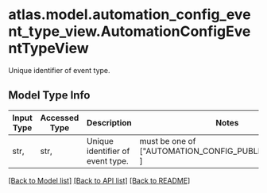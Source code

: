 # atlas.model.automation_config_event_type_view.AutomationConfigEventTypeView

Unique identifier of event type.

## Model Type Info
Input Type | Accessed Type | Description | Notes
------------ | ------------- | ------------- | -------------
str,  | str,  | Unique identifier of event type. | must be one of ["AUTOMATION_CONFIG_PUBLISHED_AUDIT", ] 

[[Back to Model list]](../../README.md#documentation-for-models) [[Back to API list]](../../README.md#documentation-for-api-endpoints) [[Back to README]](../../README.md)

